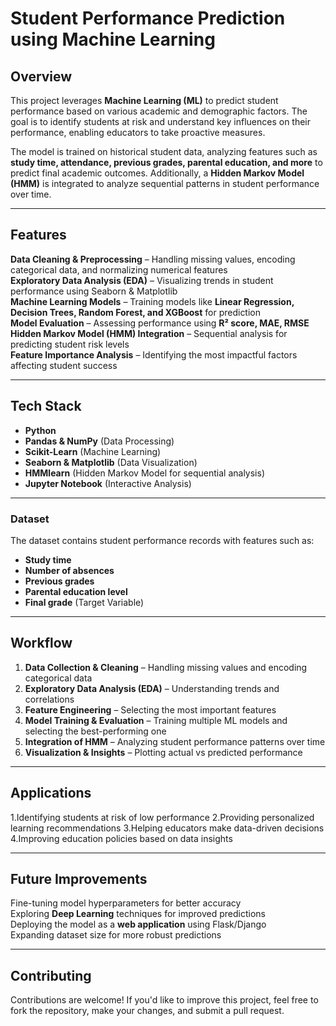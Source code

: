 
# Student Performance Prediction using Machine Learning

## Overview
This project leverages **Machine Learning (ML)** to predict student performance based on various academic and demographic factors. The goal is to identify students at risk and understand key influences on their performance, enabling educators to take proactive measures.  

The model is trained on historical student data, analyzing features such as **study time, attendance, previous grades, parental education, and more** to predict final academic outcomes. Additionally, a **Hidden Markov Model (HMM)** is integrated to analyze sequential patterns in student performance over time.  

---

## Features
 **Data Cleaning & Preprocessing** – Handling missing values, encoding categorical data, and normalizing numerical features  
 **Exploratory Data Analysis (EDA)** – Visualizing trends in student performance using Seaborn & Matplotlib  
 **Machine Learning Models** – Training models like **Linear Regression, Decision Trees, Random Forest, and XGBoost** for prediction  
 **Model Evaluation** – Assessing performance using **R² score, MAE, RMSE**  
 **Hidden Markov Model (HMM) Integration** – Sequential analysis for predicting student risk levels  
 **Feature Importance Analysis** – Identifying the most impactful factors affecting student success  

---

## Tech Stack  
- **Python** 
- **Pandas & NumPy** (Data Processing)  
- **Scikit-Learn** (Machine Learning)  
- **Seaborn & Matplotlib** (Data Visualization)  
- **HMMlearn** (Hidden Markov Model for sequential analysis)  
- **Jupyter Notebook** (Interactive Analysis)  

---


### Dataset  
The dataset contains student performance records with features such as:  
- **Study time**  
- **Number of absences**  
- **Previous grades**  
- **Parental education level**  
- **Final grade** (Target Variable)  

---

## Workflow  
1. **Data Collection & Cleaning** – Handling missing values and encoding categorical data  
2. **Exploratory Data Analysis (EDA)** – Understanding trends and correlations  
3. **Feature Engineering** – Selecting the most important features  
4. **Model Training & Evaluation** – Training multiple ML models and selecting the best-performing one  
5. **Integration of HMM** – Analyzing student performance patterns over time  
6. **Visualization & Insights** – Plotting actual vs predicted performance  

---

## Applications
1.Identifying students at risk of low performance 
2.Providing personalized learning recommendations 
3.Helping educators make data-driven decisions
4.Improving education policies based on data insights 

---

## Future Improvements 
 Fine-tuning model hyperparameters for better accuracy  
 Exploring **Deep Learning** techniques for improved predictions  
 Deploying the model as a **web application** using Flask/Django  
 Expanding dataset size for more robust predictions  

---

## Contributing
Contributions are welcome! If you'd like to improve this project, feel free to fork the repository, make your changes, and submit a pull request.
